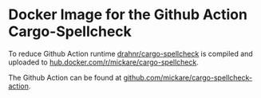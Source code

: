 # Docker Image for the Github Action Cargo-Spellcheck

To reduce Github Action runtime [drahnr/cargo-spellcheck](https://github.com/drahnr/cargo-spellcheck) is compiled and uploaded to [hub.docker.com/r/mickare/cargo-spellcheck](https://hub.docker.com/r/mickare/cargo-spellcheck).

The Github Action can be found at [github.com/mickare/cargo-spellcheck-action](https://github.com/mickare/cargo-spellcheck-action).